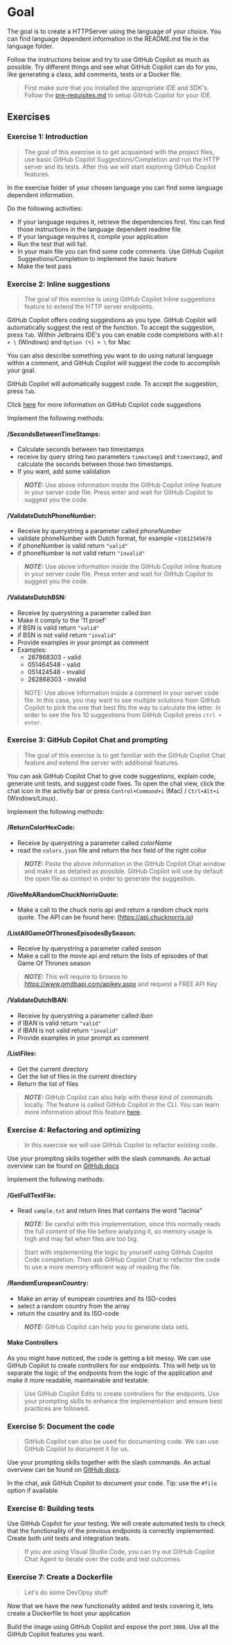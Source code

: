# Goal

The goal is to create a HTTPServer using the language of your choice. You can find language dependent information in the README.md file in the language folder. 

Follow the instructions below and try to use GitHub Copilot as much as possible.
Try different things and see what GitHub Copilot can do for you, like generating a class, add comments, tests or a Docker file.

> First make sure that you installed the appropriate IDE and SDK's. Follow the [pre-requisites.md](../README.md#pre-requisites) to setup GitHub Copilot for your IDE.

## Exercises

### Exercise 1: Introduction

> The goal of this exercise is to get acquainted with the project files, use basic GitHub Copilot Suggestions/Completion and run the HTTP server and its tests. After this we will start exploring GitHub Copilot features. 

In the exercise folder of your chosen language you can find some language dependent information.

Do the following activities:
- If your language requires it, retrieve the dependencies first. You can find those instructions in the language dependent readme file
- If your language requires it, compile your application
- Run the test that will fail.
- In your main file you can find some code comments. Use GitHub Copilot Suggestions/Completion to implement the basic feature
- Make the test pass

### Exercise 2: Inline suggestions

>The goal of this exercise is using GitHub Copilot Inline suggestions feature to extend the HTTP server endpoints. 

GitHub Copilot offers coding suggestions as you type. GitHub Copilot will automatically suggest the rest of the function. To accept the suggestion, press `Tab`. Within Jetbrains IDE's you can enable code completions with `Alt + \` (Windows) and `Option (⌥) + \` for Mac 

You can also describe something you want to do using natural language within a comment, and GitHub Copilot will suggest the code to accomplish your goal.

GitHub Copilot will automatically suggest code. To accept the suggestion, press `Tab`.

Click [here](https://docs.github.com/en/copilot/using-github-copilot/getting-code-suggestions-in-your-ide-with-github-copilot#getting-code-suggestions-2) for more information on GitHub Copilot code suggestions


Implement the following methods:

#### **/SecondsBetweenTimeStamps**:

  - Calculate seconds between two timestamps
  - receive by query string two parameters `timestamp1` and `timestamp2`, and calculate the seconds between those two timestamps.
  - If you want, add some validation

  > **_NOTE:_** Use above information inside the GitHub Copilot inline feature in your server code file. Press enter and wait for GitHub Copilot to suggest you the code.

#### **/ValidateDutchPhoneNumber**:

  - Receive by querystring a parameter called *phoneNumber*
  - validate phoneNumber with Dutch format, for example `+31612345678`
  - if phoneNumber is valid return `"valid"`
  - if phoneNumber is not valid return `"invalid"`

  > **_NOTE:_** Use above information inside the GitHub Copilot inline feature in your server code file. Press enter and wait for GitHub Copilot to suggest you the code.

#### **/ValidateDutchBSN**:

  - Receive by querystring a parameter called *bsn*
  - Make it comply to the '11 proef'
  - if BSN is valid return `"valid"`
  - if BSN is not valid return `"invalid"`
  - Provide examples in your prompt as comment
  - Examples:
    - 267868303 - valid
    - 051464548 - valid
    - 051424548 - invalid
    - 262868303 - invalid

  > NOTE: Use above information inside a comment in your server code file. In this case, you may want to see multiple solutions from GitHub Copilot to pick the one that best fits the way to calculate the letter. In order to see the firs 10 suggestions from GitHub Copilot press `ctrl + enter`.

### Exercise 3: GitHub Copilot Chat and prompting

>The goal of this exercise is to get familiar with the GitHub Copilot Chat feature and extend the server with additional features.

You can ask GitHub Copilot Chat to give code suggestions, explain code, generate unit tests, and suggest code fixes. To open the chat view, click the chat icon in the activity bar or press `Control+Command+i` (Mac) / `Ctrl+Alt+i` (Windows/Linux).

Implement the following methods:

#### **/ReturnColorHexCode**:

  - Receive by querystring a parameter called *colorName*
  - read the `colors.json` file and return the *hex* field of the right collor

  > **_NOTE:_** Paste the above information in the GitHub Copilot Chat window and make it as detailed as possible. GitHub Copilot will use by default the open file as context in order to generate the suggestion.

#### **/GiveMeARandomChuckNorrisQuote**:

  - Make a call to the chuck noris api and return a random chuck noris quote. The API can be found here: (https://api.chucknorris.io)

#### **/ListAllGameOfThronesEpisodesBySeason**:

  - Receive by querystring a parameter called *season*
  - Make a call to the movie api and return the lists of episodes of that Game Of Thrones season

  > **_NOTE:_** This will require to browse to https://www.omdbapi.com/apikey.aspx and request a FREE API Key

#### **/ValidateDutchIBAN**:

  - Receive by querystring a parameter called *iban*
  - if IBAN is valid return `"valid"`
  - if IBAN is not valid return `"invalid"`
  - Provide examples in your prompt as comment

#### **/ListFiles**:

  - Get the current directory
  - Get the list of files in the current directory
  - Return the list of files

  > **_NOTE:_** GitHub Copilot can also help with these kind of commands locally. The feature is called GitHub Copilot in the CLI. You can learn more information about this feature [here](https://docs.github.com/en/copilot/github-copilot-in-the-cli/about-github-copilot-in-the-cli).


### Exercise 4: Refactoring and optimizing

> In this exercise we will use GitHub Copilot to refactor existing code. 

Use your prompting skills together with the slash commands. An actual overview can be found on [GitHub docs](https://docs.github.com/en/copilot/using-github-copilot/copilot-chat/github-copilot-chat-cheat-sheet)

Implement the following methods:

#### **/GetFullTextFile**:

  - Read `sample.txt` and return lines that contains the word "lacinia"

  > **_NOTE:_** Be careful with this implementation, since this normally reads the full content of the file before analyzing it, so memory usage is high and may fail when files are too big.

  > Start with implementing the logic by yourself using GitHub Copilot Code completion. Then ask GitHub Copilot Chat to refactor the code to use a more memory efficient way of reading the file. 

#### **/RandomEuropeanCountry**:

  - Make an array of european countries and its ISO-codes
  - select a random country from the array
  - return the country and its ISO-code

  > **_NOTE:_** GitHub Copilot can help you to generate data sets.

#### Make Controllers

As you might have noticed, the code is getting a bit messy. We can use GitHub Copilot to create controllers for our endpoints. This will help us to separate the logic of the endpoints from the logic of the application and make it more readable, maintainable and testable.

  > Use GitHub Copilot Edits to create controllers for the endpoints. Use your prompting skills to enhance the implementation and ensure best practices are followed.

### Exercise 5: Document the code

> GitHub Copilot can also be used for documenting code. We can use GitHub Copilot to document it for us. 

Use your prompting skills together with the slash commands. An actual overview can be found on [GitHub docs](https://docs.github.com/en/copilot/using-github-copilot/copilot-chat/github-copilot-chat-cheat-sheet?tool=jetbrains).

In the chat, ask GitHub Copilot to document your code. Tip: use the `#file` option if available

### Exercise 6: Building tests

Use GitHub Copilot for your testing. We will create automated tests to check that the functionality of the previous endpoints is correctly implemented. Create both unit tests and integration tests.

> If you are using Visual Studio Code, you can try out GitHub Copilot Chat Agent to iterate over the code and test outcomes.

### Exercise 7: Create a Dockerfile

> Let's do some DevOpsy stuff

Now that we have the new functionality added and tests covering it, lets create a Dockerfile to host your application

Build the image using GitHub Copilot and expose the port `3000`. Use all the GitHub Copilot features you want.